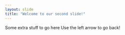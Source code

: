 ```yaml
---
layout: slide
title: "Welcome to our second slide!"
---
```

Some extra stuff to go here
Use the left arrow to go back!
